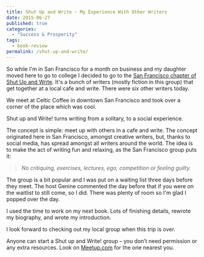 ```yaml
---
title: Shut Up and Write - My Experience With Other Writers
date: 2015-06-27
published: true
categories:
  - "Success & Prosperity"
tags:
  - book-review
permalink: /shut-up-and-write/
---
```

So while I'm in San Francisco for a month on business and my daughter moved here to go to college I decided to go to the [San Francisco chapter of Shut Up and Write](http://www.meetup.com/shutupandwriteSFO/). It's a bunch of writers (mostly fiction in this group) that get together at a local cafe and write. There were six other writers today.

We meet at Celtic Coffee in downtown San Francisco and took over a corner of the place which was cool.

Shut up and Write! turns writing from a solitary, to a social experience.

The concept is simple: meet up with others in a cafe and write. The concept originated here in San Francisco, amongst creative writers, but, thanks to social media, has spread amongst all writers around the world. The idea is to make the act of writing fun and relaxing, as the San Francisco group puts it:

> *No critiquing, exercises, lectures, ego, competition or feeling guilty.*

The group is a bit popular and I was put on a waiting list three days before they meet. The host Genine commented the day before that if you were on the waitlist to still come, so I did. There was plenty of room so I'm glad I popped over the day.

I used the time to work on my next book. Lots of finishing details, rewrote my biography, and wrote my introduction.

I look forward to checking out my local group when this trip is over.

Anyone can start a Shut up and Write! group – you don’t need permission or any extra resources. Look on [Meetup.com](http://Meetup.com) for the one nearest you.